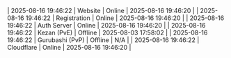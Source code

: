 | 2025-08-16 19:46:22 | Website | Online | 2025-08-16 19:46:20 |
| 2025-08-16 19:46:22 | Registration | Online | 2025-08-16 19:46:20 |
| 2025-08-16 19:46:22 | Auth Server | Online | 2025-08-16 19:46:20 |
| 2025-08-16 19:46:22 | Kezan (PvE) | Offline | 2025-08-03 17:58:02 |
| 2025-08-16 19:46:22 | Gurubashi (PvP) | Offline | N/A |
| 2025-08-16 19:46:22 | Cloudflare | Online | 2025-08-16 19:46:20 |
